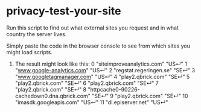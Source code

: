 # privacy-test-your-site
Run this script to find out what external sites you request and in what country the server lives.

Simply paste the code in the browser console to see from which sites you might load scripts.

1. The result might look like this:
   0	"siteimproveanalytics.com"	"US↵"
   1	"www.google-analytics.com"	"US↵"
   2	"regstat.regeringen.se"	"SE↵"
   3	"www.googletagmanager.com"	"US↵"
   4	"play2.qbrick.com"	"SE↵"
   5	"play2.qbrick.com"	"SE↵"
   6	"play2.qbrick.com"	"SE↵"
   7	"play2.qbrick.com"	"SE↵"
   8	"httpcache0-90226-cachedown0.dna.qbrick.com"	"SE↵"
   9	"play2.qbrick.com"	"SE↵"
   10	"imasdk.googleapis.com"	"US↵"
   11	"dl.episerver.net"	"US↵"

